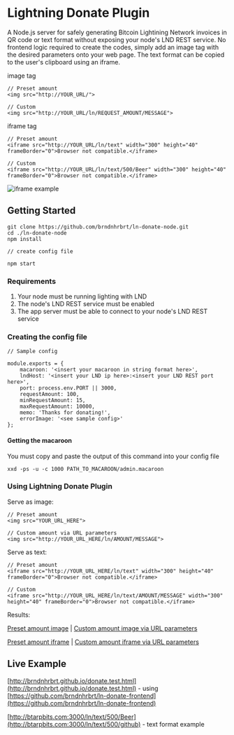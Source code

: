 # Lightning Donate Plugin

A Node.js server for safely generating Bitcoin Lightining Network invoices in QR code or text format without exposing your node's LND REST service. No frontend logic required to create the codes, simply add an image tag with the desired parameters onto your web page. The text format can be copied to the user's clipboard using an iframe.

image tag
```
// Preset amount
<img src="http://YOUR_URL/">

// Custom
<img src="http://YOUR_URL/ln/REQUEST_AMOUNT/MESSAGE">

```

iframe tag
```
// Preset amount
<iframe src="http://YOUR_URL/ln/text" width="300" height="40" frameBorder="0">Browser not compatible.</iframe>

// Custom
<iframe src="http://YOUR_URL/ln/text/500/Beer" width="300" height="40" frameBorder="0">Browser not compatible.</iframe>

```

![iframe example](http://brndnhrbrt.github.io/img/iframe.example.png)

## Getting Started

```
git clone https://github.com/brndnhrbrt/ln-donate-node.git
cd ./ln-donate-node
npm install

// create config file

npm start
```

### Requirements

1. Your node must be running lighting with LND
2. The node's LND REST service must be enabled
3. The app server must be able to connect to your node's LND REST service

### Creating the config file

```
// Sample config

module.exports = {
    macaroon: '<insert your macaroon in string format here>',
    lndHost: '<insert your LND ip here>:<insert your LND REST port here>',
    port: process.env.PORT || 3000,
    requestAmount: 100,
    minRequestAmount: 15,
    maxRequestAmount: 10000,
    memo: 'Thanks for donating!',
    errorImage: '<see sample config>'
};

```

#### Getting the macaroon

You must copy and paste the output of this command into your config file

```
xxd -ps -u -c 1000 PATH_TO_MACAROON/admin.macaroon
```

### Using Lightning Donate Plugin

Serve as image:
```
// Preset amount
<img src="YOUR_URL_HERE">

// Custom amount via URL parameters
<img src="http://YOUR_URL_HERE/ln/AMOUNT/MESSAGE">

```

Serve as text:

```
// Preset amount
<iframe src="http://YOUR_URL_HERE/ln/text" width="300" height="40" frameBorder="0">Browser not compatible.</iframe>

// Custom
<iframe src="http://YOUR_URL_HERE/ln/text/AMOUNT/MESSAGE" width="300" height="40" frameBorder="0">Browser not compatible.</iframe>

```

Results:

[Preset amount image](http://btarpbits.com:3000/)  |  [Custom amount image via URL parameters](http://btarpbits.com:3000/ln/500/Hello%20world!)

[Preset amount iframe](http://btarpbits.com:3000/ln/text)  |  [Custom amount iframe via URL parameters](http://btarpbits.com:3000/ln/text/500/Beer)

## Live Example

[http://brndnhrbrt.github.io/donate.test.html](http://brndnhrbrt.github.io/donate.test.html) - using [https://github.com/brndnhrbrt/ln-donate-frontend](https://github.com/brndnhrbrt/ln-donate-frontend)

[http://btarpbits.com:3000/ln/text/500/Beer](http://btarpbits.com:3000/ln/text/500/github) - text format example
